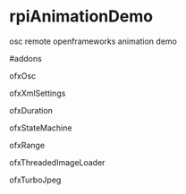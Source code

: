 rpiAnimationDemo
================

osc remote openframeworks animation demo


#addons

ofxOsc

ofxXmlSettings

ofxDuration

ofxStateMachine

ofxRange

ofxThreadedImageLoader

ofxTurboJpeg
